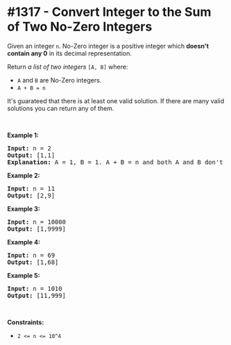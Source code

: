 # \#1317 - Convert Integer to the Sum of Two No-Zero Integers
<p>Given an integer <code>n</code>. No-Zero integer is a positive integer which <strong>doesn&#39;t contain any 0</strong> in its decimal representation.</p>

<p>Return <em>a list of two integers</em> <code>[A, B]</code> where:</p>

<ul>
	<li><code>A</code> and <code>B</code> are No-Zero integers.</li>
	<li><code>A + B = n</code></li>
</ul>

<p>It&#39;s guarateed that there is at least one valid solution. If there are many valid solutions you can return any of them.</p>

<p>&nbsp;</p>
<p><strong>Example 1:</strong></p>

<pre>
<strong>Input:</strong> n = 2
<strong>Output:</strong> [1,1]
<strong>Explanation:</strong> A = 1, B = 1. A + B = n and both A and B don&#39;t contain any 0 in their decimal representation.
</pre>

<p><strong>Example 2:</strong></p>

<pre>
<strong>Input:</strong> n = 11
<strong>Output:</strong> [2,9]
</pre>

<p><strong>Example 3:</strong></p>

<pre>
<strong>Input:</strong> n = 10000
<strong>Output:</strong> [1,9999]
</pre>

<p><strong>Example 4:</strong></p>

<pre>
<strong>Input:</strong> n = 69
<strong>Output:</strong> [1,68]
</pre>

<p><strong>Example 5:</strong></p>

<pre>
<strong>Input:</strong> n = 1010
<strong>Output:</strong> [11,999]
</pre>

<p>&nbsp;</p>
<p><strong>Constraints:</strong></p>

<ul>
	<li><code>2 &lt;= n &lt;= 10^4</code></li>
</ul>